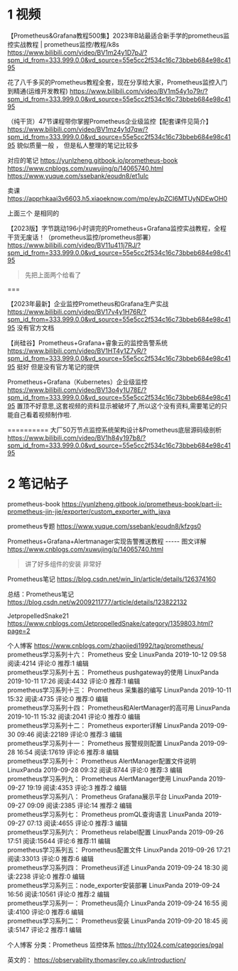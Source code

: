 

# 1 视频 


【Prometheus&Grafana教程500集】2023年B站最适合新手学的prometheus监控实战教程 | prometheus监控/教程/k8s
https://www.bilibili.com/video/BV1m24y1D7pJ/?spm_id_from=333.999.0.0&vd_source=55e5cc2f534c16c73bbeb684e98c4195


花了八千多买的Prometheus教程全套，现在分享给大家，Prometheus监控入门到精通(运维开发教程)
https://www.bilibili.com/video/BV1m54y1o79r/?spm_id_from=333.999.0.0&vd_source=55e5cc2f534c16c73bbeb684e98c4195



（纯干货）47节课程带你掌握Prometheus企业级监控【配套课件见简介】
https://www.bilibili.com/video/BV1mz4y1d7qw/?spm_id_from=333.999.0.0&vd_source=55e5cc2f534c16c73bbeb684e98c4195
貌似质量一般 ， 但是私人整理的笔记比较多 



对应的笔记
https://yunlzheng.gitbook.io/prometheus-book
https://www.cnblogs.com/xuwujing/p/14065740.html
https://www.yuque.com/ssebank/eoudn8/et1ulc

卖课
https://apprhkaai3v6603.h5.xiaoeknow.com/mp/eyJpZCI6MTUyNDEwOH0 



上面三个 是相同的 

【2023版】字节跳动196小时讲完的Prometheus+Grafana监控实战教程，全程干货无废话！（prometheus监控/prometheus部署）
https://www.bilibili.com/video/BV11u411j7RJ/?spm_id_from=333.999.0.0&vd_source=55e5cc2f534c16c73bbeb684e98c4195

> 先把上面两个给看了 


===





【2023年最新】企业监控Prometheus和Grafana生产实战
https://www.bilibili.com/video/BV17v4y1H76R/?spm_id_from=333.999.0.0&vd_source=55e5cc2f534c16c73bbeb684e98c4195
没有官方文档 


【尚硅谷】Prometheus+Grafana+睿象云的监控告警系统
https://www.bilibili.com/video/BV1HT4y1Z7vR/?spm_id_from=333.999.0.0&vd_source=55e5cc2f534c16c73bbeb684e98c4195
挺好 但是没有官方笔记的提供


Prometheus+Grafana（Kubernetes）企业级监控
https://www.bilibili.com/video/BV13o4y1U78E/?spm_id_from=333.999.0.0&vd_source=55e5cc2f534c16c73bbeb684e98c4195
置顶不好意思,这套视频的资料显示被破坏了,所以这个没有资料,需要笔记的只能自己看着视频制作啦.





==========
大厂50万节点监控系统架构设计&Prometheus底层源码级剖析
https://www.bilibili.com/video/BV1h84y197b8/?spm_id_from=333.999.0.0&vd_source=55e5cc2f534c16c73bbeb684e98c4195



# 2 笔记帖子 

prometheus-book
https://yunlzheng.gitbook.io/prometheus-book/part-ii-prometheus-jin-jie/exporter/custom_exporter_with_java


prometheus专题
https://www.yuque.com/ssebank/eoudn8/kfzgs0


 Prometheus+Grafana+Alertmanager实现告警推送教程 ----- 图文详解
https://www.cnblogs.com/xuwujing/p/14065740.html
> 讲了好多组件的安装 非常好


Prometheus笔记
https://blog.csdn.net/win_lin/article/details/126374160


总结：Prometheus笔记
https://blog.csdn.net/w2009211777/article/details/123822132


JetpropelledSnake21
https://www.cnblogs.com/JetpropelledSnake/category/1359803.html?page=2



个人博客
https://www.cnblogs.com/zhaojiedi1992/tag/prometheus/
prometheus学习系列十六： Prometheus 安全 LinuxPanda 2019-10-12 09:58 阅读:4214 评论:0 推荐:1 编辑   
prometheus学习系列十五： Prometheus pushgateway的使用 LinuxPanda 2019-10-11 17:26 阅读:4432 评论:0 推荐:1 编辑   
prometheus学习系列十三： Prometheus 采集器的编写 LinuxPanda 2019-10-11 15:32 阅读:4735 评论:0 推荐:0 编辑   
prometheus学习系列十四： Prometheus和AlertManager的高可用 LinuxPanda 2019-10-11 15:32 阅读:2041 评论:0 推荐:0 编辑   
prometheus学习系列十二： Prometheus exporter详解 LinuxPanda 2019-09-30 09:46 阅读:22189 评论:0 推荐:3 编辑   
prometheus学习系列十一： Prometheus 报警规则配置 LinuxPanda 2019-09-28 16:54 阅读:17619 评论:6 推荐:8 编辑   
prometheus学习系列十： Prometheus AlertManager配置文件说明 LinuxPanda 2019-09-28 09:32 阅读:8744 评论:0 推荐:3 编辑   
prometheus学习系列九： Prometheus AlertManager使用 LinuxPanda 2019-09-27 19:19 阅读:4353 评论:3 推荐:2 编辑   
prometheus学习系列八： Prometheus Grafana展示平台 LinuxPanda 2019-09-27 09:09 阅读:2385 评论:14 推荐:2 编辑   
prometheus学习系列七： Prometheus promQL查询语言 LinuxPanda 2019-09-27 07:13 阅读:4655 评论:0 推荐:3 编辑   
prometheus学习系列六： Prometheus relabel配置 LinuxPanda 2019-09-26 17:51 阅读:15644 评论:6 推荐:11 编辑   
prometheus学习系列五： Prometheus配置文件 LinuxPanda 2019-09-26 17:21 阅读:33013 评论:0 推荐:6 编辑   
prometheus学习系列四： Prometheus详述 LinuxPanda 2019-09-24 18:30 阅读:2238 评论:0 推荐:0 编辑   
prometheus学习系列三：node_exporter安装部署 LinuxPanda 2019-09-24 16:56 阅读:10561 评论:0 推荐:2 编辑   
prometheus学习系列一： Prometheus简介 LinuxPanda 2019-09-24 16:55 阅读:4100 评论:0 推荐:6 编辑   
prometheus学习系列二： Prometheus安装 LinuxPanda 2019-09-20 18:45 阅读:5147 评论:2 推荐:1 编辑   


个人博客
分类：Prometheus 监控体系
https://hty1024.com/categories/pgal



英文的： 
https://observability.thomasriley.co.uk/introduction/

